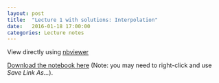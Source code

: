 ```yaml
---
layout: post
title:  "Lecture 1 with solutions: Interpolation" 
date:   2016-01-18 17:00:00
categories: Lecture notes
---
```


View directly using [nbviewer](http://nbviewer.ipython.org/github/ggorman/Numerical-methods-1/blob/master/notebook/interpolation+solutions.ipynb)

[Download the notebook here](http://raw.githubusercontent.com/ggorman/Numerical-methods-1/master/notebook/interpolation+solutions.ipynb) (Note: you may need to right-click and use *Save Link As...*).

